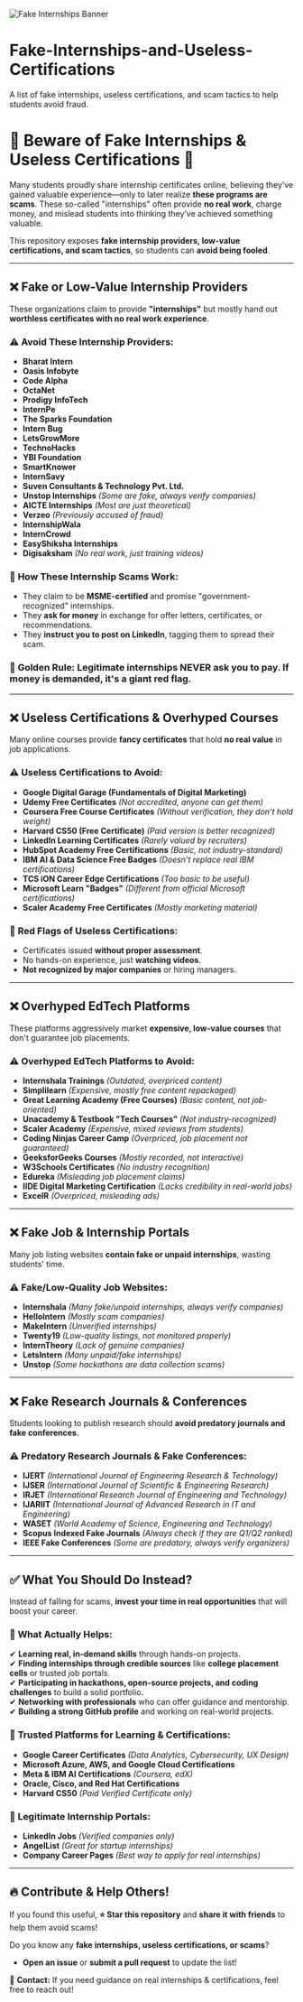 ![Fake Internships Banner](Internship.png)
# Fake-Internships-and-Useless-Certifications
A list of fake internships, useless certifications, and scam tactics to help students avoid fraud.  
 
# 🚨 Beware of Fake Internships & Useless Certifications 🚨    
  
Many students proudly share internship certificates online, believing they’ve gained valuable experience—only to later realize **these programs are scams**. These so-called "internships" often provide **no real work**, charge money, and mislead students into thinking they’ve achieved something valuable.    
  
This repository exposes **fake internship providers, low-value certifications, and scam tactics**, so students can **avoid being fooled**.    
  
---  
  
## ❌ Fake or Low-Value Internship Providers    
  
These organizations claim to provide **"internships"** but mostly hand out **worthless certificates with no real work experience**.    
  
### ⚠️ Avoid These Internship Providers:    
- **Bharat Intern**    
- **Oasis Infobyte**    
- **Code Alpha**    
- **OctaNet**    
- **Prodigy InfoTech**    
- **InternPe**    
- **The Sparks Foundation**    
- **Intern Bug**    
- **LetsGrowMore**    
- **TechnoHacks**    
- **YBI Foundation**    
- **SmartKnower**    
- **InternSavy**    
- **Suven Consultants & Technology Pvt. Ltd.**    
- **Unstop Internships** *(Some are fake, always verify companies)*    
- **AICTE Internships** *(Most are just theoretical)*    
- **Verzeo** *(Previously accused of fraud)*    
- **InternshipWala**    
- **InternCrowd**    
- **EasyShiksha Internships**    
- **Digisaksham** *(No real work, just training videos)*    
  
### 🔹 **How These Internship Scams Work:**    
- They claim to be **MSME-certified** and promise "government-recognized" internships.    
- They **ask for money** in exchange for offer letters, certificates, or recommendations.    
- They **instruct you to post on LinkedIn**, tagging them to spread their scam.    
  
### 🚨 **Golden Rule:** **Legitimate internships NEVER ask you to pay. If money is demanded, it's a giant red flag.**    
  
---  
  
## ❌ Useless Certifications & Overhyped Courses    
  
Many online courses provide **fancy certificates** that hold **no real value** in job applications.    
  
### ⚠️ Useless Certifications to Avoid:    
- **Google Digital Garage (Fundamentals of Digital Marketing)**    
- **Udemy Free Certificates** *(Not accredited, anyone can get them)*    
- **Coursera Free Course Certificates** *(Without verification, they don’t hold weight)*    
- **Harvard CS50 (Free Certificate)** *(Paid version is better recognized)*    
- **LinkedIn Learning Certificates** *(Rarely valued by recruiters)*    
- **HubSpot Academy Free Certifications** *(Basic, not industry-standard)*    
- **IBM AI & Data Science Free Badges** *(Doesn’t replace real IBM certifications)*    
- **TCS iON Career Edge Certifications** *(Too basic to be useful)*    
- **Microsoft Learn "Badges"** *(Different from official Microsoft certifications)*    
- **Scaler Academy Free Certificates** *(Mostly marketing material)*    
  
### 🔹 **Red Flags of Useless Certifications:**    
- Certificates issued **without proper assessment**.    
- No hands-on experience, just **watching videos**.    
- **Not recognized by major companies** or hiring managers.    
  
---  
  
## ❌ Overhyped EdTech Platforms    
  
These platforms aggressively market **expensive, low-value courses** that don't guarantee job placements.    
  
### ⚠️ Overhyped EdTech Platforms to Avoid:    
- **Internshala Trainings** *(Outdated, overpriced content)*    
- **Simplilearn** *(Expensive, mostly free content repackaged)*    
- **Great Learning Academy (Free Courses)** *(Basic content, not job-oriented)*    
- **Unacademy & Testbook "Tech Courses"** *(Not industry-recognized)*    
- **Scaler Academy** *(Expensive, mixed reviews from students)*    
- **Coding Ninjas Career Camp** *(Overpriced, job placement not guaranteed)*    
- **GeeksforGeeks Courses** *(Mostly recorded, not interactive)*    
- **W3Schools Certificates** *(No industry recognition)*    
- **Edureka** *(Misleading job placement claims)*    
- **IIDE Digital Marketing Certification** *(Lacks credibility in real-world jobs)*    
- **ExcelR** *(Overpriced, misleading ads)*    
  
---  
  
## ❌ Fake Job & Internship Portals    
  
Many job listing websites **contain fake or unpaid internships**, wasting students' time.    
  
### ⚠️ Fake/Low-Quality Job Websites:    
- **Internshala** *(Many fake/unpaid internships, always verify companies)*    
- **HelloIntern** *(Mostly scam companies)*    
- **MakeIntern** *(Unverified internships)*    
- **Twenty19** *(Low-quality listings, not monitored properly)*    
- **InternTheory** *(Lack of genuine companies)*    
- **LetsIntern** *(Many unpaid/fake internships)*    
- **Unstop** *(Some hackathons are data collection scams)*    
  
---  
  
## ❌ Fake Research Journals & Conferences    
  
Students looking to publish research should **avoid predatory journals and fake conferences**.    
  
### ⚠️ Predatory Research Journals & Fake Conferences:    
- **IJERT** *(International Journal of Engineering Research & Technology)*    
- **IJSER** *(International Journal of Scientific & Engineering Research)*    
- **IRJET** *(International Research Journal of Engineering and Technology)*    
- **IJARIIT** *(International Journal of Advanced Research in IT and Engineering)*    
- **WASET** *(World Academy of Science, Engineering and Technology)*    
- **Scopus Indexed Fake Journals** *(Always check if they are Q1/Q2 ranked)*    
- **IEEE Fake Conferences** *(Some are predatory, always verify organizers)*    
  
---  
  
## ✅ What You Should Do Instead?    
  
Instead of falling for scams, **invest your time in real opportunities** that will boost your career.    
  
### 🔹 **What Actually Helps:**    
✔ **Learning real, in-demand skills** through hands-on projects.    
✔ **Finding internships through credible sources** like **college placement cells** or trusted job portals.    
✔ **Participating in hackathons, open-source projects, and coding challenges** to build a solid portfolio.    
✔ **Networking with professionals** who can offer guidance and mentorship.    
✔ **Building a strong GitHub profile** and working on real-world projects.    
  
### 🔹 **Trusted Platforms for Learning & Certifications:**    
- **Google Career Certificates** *(Data Analytics, Cybersecurity, UX Design)*    
- **Microsoft Azure, AWS, and Google Cloud Certifications**    
- **Meta & IBM AI Certifications** *(Coursera, edX)*    
- **Oracle, Cisco, and Red Hat Certifications**    
- **Harvard CS50** *(Paid Verified Certificate only)*    
  
### 🔹 **Legitimate Internship Portals:**    
- **LinkedIn Jobs** *(Verified companies only)*    
- **AngelList** *(Great for startup internships)*    
- **Company Career Pages** *(Best way to apply for real internships)*    
  
---  
  
## 🔥 **Contribute & Help Others!**    
  
If you found this useful, **⭐ Star this repository** and **share it with friends** to help them avoid scams!    
  
Do you know any **fake internships, useless certifications, or scams**?    
- **Open an issue** or **submit a pull request** to update the list!    
  
📧 **Contact:** If you need guidance on real internships & certifications, feel free to reach out!    

  
